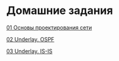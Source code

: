 # Домашние задания

[01 Основы проектирования сети](Homework/01)

[02 Underlay. OSPF](Homework/02)

[03 Underlay. IS-IS](Homework/03)
